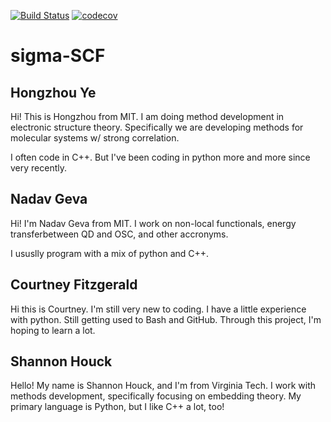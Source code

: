 [![Build Status](https://travis-ci.org/hongzhouye/sigma-SCF.svg?branch=master)](https://travis-ci.org/hongzhouye/sigma-SCF)
[![codecov](https://codecov.io/gh/hongzhouye/sigma-SCF/branch/master/graph/badge.svg)](https://codecov.io/gh/hongzhouye/sigma-SCF)


# sigma-SCF

## Hongzhou Ye
Hi! This is Hongzhou from MIT. I am doing method development in electronic structure theory. Specifically we are developing methods for molecular systems w/ strong correlation.

I often code in C++. But I've been coding in python more and more since very recently.

## Nadav Geva
Hi! I'm Nadav Geva from MIT. I work on non-local functionals, energy transferbetween QD and OSC, and other accronyms.

I ususlly program with a mix of python and C++.

## Courtney Fitzgerald
Hi this is Courtney. I'm still very new to coding. I have a little experience with python. Still getting used to Bash and GitHub. Through this project, I'm hoping to learn a lot.

## Shannon Houck
Hello! My name is Shannon Houck, and I'm from Virginia Tech.
I work with methods development, specifically focusing on embedding theory.
My primary language is Python, but I like C++ a lot, too!
